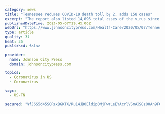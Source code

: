 ```yaml
---
category: news
title: "Tennessee reduces COVID-19 death toll by 2, adds 158 cases"
excerpt: "The report also listed 14,096 total cases of the virus since the tally began in March, representing an increase of 158 over Wednesday’s total. NE Tennessee had a total of 210 cases: Carter, 16; Greene,"
publishedDateTime: 2020-05-07T19:45:00Z
webUrl: "https://www.johnsoncitypress.com/Health-Care/2020/05/07/Tennessee-reduces-COVID-19-death-toll-by-2.html"
type: article
quality: 35
heat: 35
published: false

provider:
  name: Johnson City Press
  domain: johnsoncitypress.com

topics:
  - Coronavirus in US
  - Coronavirus

tags:
  - US-TN

secured: "WfJ6S5d45SORexBGKTX/Ru14JB0Eldip0MjPwrLeEYAcrlVSmAXS8zO0An9FQMChEZWL9d9fbPnkE8r3IupDUa9yTMPNyOtMB2KFO1+8HTFcEYcOVqbk27JpiWIVRlxfLaETHtGguFeFDeA1jyod3aFTLUtpKucJf/cq/MXsAAfJsRZ6an2MSFmXtajGsDOqcaNzdqvXpNeo9imbdU+Mr0IEPZA6pftdMqKqFXdC19oXxemFXPjFuGpDY9MXUFpXDfYu0YZCXsaGX7Njd7K/jkPQil2mpQYJoZuh6PcJV+vvlmd9hMqyiuGM2ylXaKvo;hLnu6Z6USzWUi+mSFDgJKA=="
---
```


